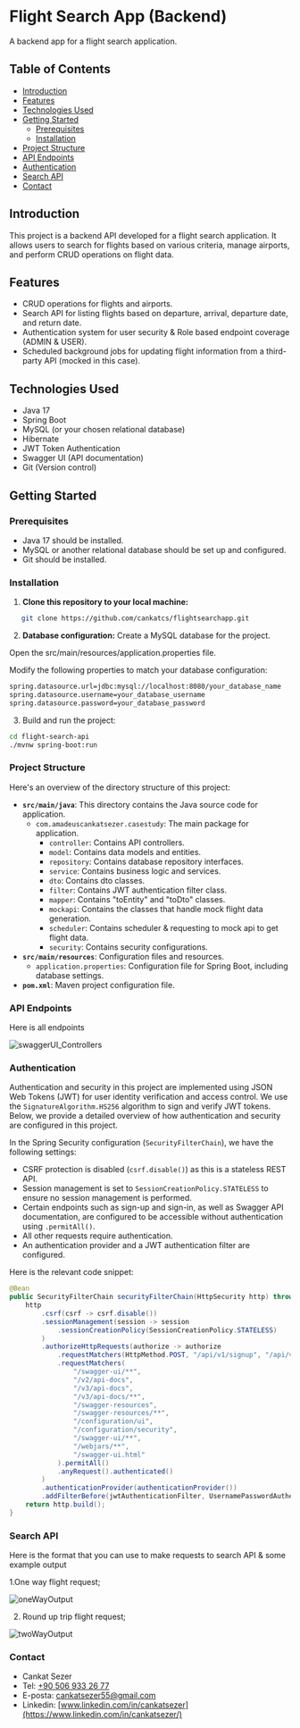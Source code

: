 # Flight Search App (Backend)

A backend app for a flight search application. 

## Table of Contents

- [Introduction](#introduction)
- [Features](#features)
- [Technologies Used](#technologies-used)
- [Getting Started](#getting-started)
  - [Prerequisites](#prerequisites)
  - [Installation](#installation)
- [Project Structure](#project-structure)
- [API Endpoints](#api-endpoints)
- [Authentication](#authentication)
- [Search API](#seacrh-api)
- [Contact](#contact)

## Introduction

This project is a backend API developed for a flight search application. It allows users to search for flights based on various criteria, manage airports, and perform CRUD operations on flight data.

## Features

- CRUD operations for flights and airports.
- Search API for listing flights based on departure, arrival, departure date, and return date.
- Authentication system for user security & Role based endpoint coverage (ADMIN & USER).
- Scheduled background jobs for updating flight information from a third-party API (mocked in this case).

## Technologies Used

- Java 17
- Spring Boot
- MySQL (or your chosen relational database)
- Hibernate
- JWT Token Authentication
- Swagger UI (API documentation)
- Git (Version control)

## Getting Started

### Prerequisites

- Java 17 should be installed.
- MySQL or another relational database should be set up and configured.
- Git should be installed.

### Installation

1. **Clone this repository to your local machine:**

```bash
   git clone https://github.com/cankatcs/flightsearchapp.git
```

2. **Database configuration:**
Create a MySQL database for the project.

Open the src/main/resources/application.properties file.

Modify the following properties to match your database configuration:
 ```bash
spring.datasource.url=jdbc:mysql://localhost:8080/your_database_name
spring.datasource.username=your_database_username
spring.datasource.password=your_database_password
```
3. Build and run the project:
```bash
cd flight-search-api
./mvnw spring-boot:run
```
### Project Structure

Here's an overview of the directory structure of this project:

- **`src/main/java`**: This directory contains the Java source code for application.
  - `com.amadeuscankatsezer.casestudy`: The main package for application.
    - `controller`: Contains API controllers.
    - `model`: Contains data models and entities.
    - `repository`: Contains database repository interfaces.
    - `service`: Contains business logic and services.
    - `dto`: Contains dto classes.
    - `filter`: Contains JWT authentication filter class.
    - `mapper`: Contains "toEntity" and "toDto" classes.
    - `mockapi`: Contains the classes that handle mock flight data generation.
    - `scheduler`: Contains scheduler & requesting to mock api to get flight data.
    - `security`: Contains security configurations.
- **`src/main/resources`**: Configuration files and resources.
  - `application.properties`: Configuration file for Spring Boot, including database settings.
- **`pom.xml`**: Maven project configuration file.

### API Endpoints
Here is all endpoints 

![swaggerUI_Controllers](https://github.com/CankatCS/RoleBasedAuth/assets/68610552/27aa0c49-a7f8-425f-83dc-7812c1cc7eef)

### Authentication

Authentication and security in this project are implemented using JSON Web Tokens (JWT) for user identity verification and access control. We use the `SignatureAlgorithm.HS256` algorithm to sign and verify JWT tokens. Below, we provide a detailed overview of how authentication and security are configured in this project.

In the Spring Security configuration (`SecurityFilterChain`), we have the following settings:

- CSRF protection is disabled (`csrf.disable()`) as this is a stateless REST API.
- Session management is set to `SessionCreationPolicy.STATELESS` to ensure no session management is performed.
- Certain endpoints such as sign-up and sign-in, as well as Swagger API documentation, are configured to be accessible without authentication using `.permitAll()`.
- All other requests require authentication.
- An authentication provider and a JWT authentication filter are configured.

Here is the relevant code snippet:

```java
@Bean
public SecurityFilterChain securityFilterChain(HttpSecurity http) throws Exception {
    http
        .csrf(csrf -> csrf.disable())
        .sessionManagement(session -> session
            .sessionCreationPolicy(SessionCreationPolicy.STATELESS)
        )
        .authorizeHttpRequests(authorize -> authorize
            .requestMatchers(HttpMethod.POST, "/api/v1/signup", "/api/v1/signin").permitAll()
            .requestMatchers(
                "/swagger-ui/**",
                "/v2/api-docs",
                "/v3/api-docs",
                "/v3/api-docs/**",
                "/swagger-resources",
                "/swagger-resources/**",
                "/configuration/ui",
                "/configuration/security",
                "/swagger-ui/**",
                "/webjars/**",
                "/swagger-ui.html"
            ).permitAll()
            .anyRequest().authenticated()
        )
        .authenticationProvider(authenticationProvider())
        .addFilterBefore(jwtAuthenticationFilter, UsernamePasswordAuthenticationFilter.class);
    return http.build();
}
```

### Search API

Here is the format that you can use to make requests to search API & some example output

1.One way flight request;

![oneWayOutput](https://github.com/CankatCS/RoleBasedAuth/assets/68610552/517945a7-65bc-4ae6-a7e5-119f98965c81)

2. Round up trip flight request;

![twoWayOutput](https://github.com/CankatCS/RoleBasedAuth/assets/68610552/ac71e195-6466-4c3d-8891-f2c12848a742)

### Contact

- Cankat Sezer
- Tel: [+90 506 933 26 77](tel:+905069332677)
- E-posta: [cankatsezer55@gmail.com](mailto:cankatsezer55@gmail.com)
- Linkedin: [www.linkedin.com/in/cankatsezer](https://www.linkedin.com/in/cankatsezer/)
